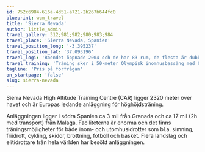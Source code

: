```yaml
---
id: 752c6984-616a-4d51-a721-2b267b644fc0
blueprint: wcm_travel
title: 'Sierra Nevada'
author: little_admin
travel_gallery: 312;981;982;980;983;984
travel_place: 'Sierra Nevada, Spanien'
travel_position_long: '-3.395237'
travel_position_lat: '37.093196'
travel_logi: 'Boendet öppnade 2004 och de har 83 rum, de flesta är dubbelrum. Det finns även bl.a. café, restaurang, pool, TV-rum och bibliotek på anläggningen.'
travel_training: 'Träning sker i 50-meter Olympisk inomhusbassäng med 6 banor. Bassängen har även undervattensfönster.'
tagline: 'Pris på förfrågan'
on_startpage: 'false'
slug: sierra-nevada
---
```

<p>Sierra Nevada High Altitude Training Centre (CAR) ligger 2320 meter över havet och är Europas ledande anläggning för höghöjdsträning.</p>
<p>Anläggningen ligger i södra Spanien ca 3 mil från Granada och ca 17 mil (2h med transport) från Malaga. Faciliteterna är enorma och det finns träningsmöjligheter för både inom- och utomhusidrotter som bl.a. simning, friidrott, cykling, skidor, brottning, fotboll och basket. Flera landslag och elitidrottare från hela världen har besökt anläggningen.</p>
